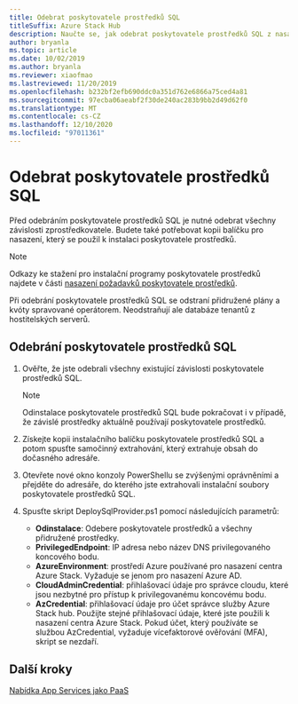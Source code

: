 ```yaml
---
title: Odebrat poskytovatele prostředků SQL
titleSuffix: Azure Stack Hub
description: Naučte se, jak odebrat poskytovatele prostředků SQL z nasazení centra Azure Stack.
author: bryanla
ms.topic: article
ms.date: 10/02/2019
ms.author: bryanla
ms.reviewer: xiaofmao
ms.lastreviewed: 11/20/2019
ms.openlocfilehash: b232bf2efb690ddc0a351d762e6866a75ced4a81
ms.sourcegitcommit: 97ecba06aeabf2f30de240ac283b9bb2d49d62f0
ms.translationtype: MT
ms.contentlocale: cs-CZ
ms.lasthandoff: 12/10/2020
ms.locfileid: "97011361"
---
```

# <a name="remove-the-sql-resource-provider"></a>Odebrat poskytovatele prostředků SQL

Před odebráním poskytovatele prostředků SQL je nutné odebrat všechny závislosti zprostředkovatele. Budete také potřebovat kopii balíčku pro nasazení, který se použil k instalaci poskytovatele prostředků.

> [!NOTE]
> Odkazy ke stažení pro instalační programy poskytovatele prostředků najdete v části [nasazení požadavků poskytovatele prostředků](./azure-stack-sql-resource-provider-deploy.md#prerequisites).

Při odebrání poskytovatele prostředků SQL se odstraní přidružené plány a kvóty spravované operátorem. Neodstraňují ale databáze tenantů z hostitelských serverů.

## <a name="to-remove-the-sql-resource-provider"></a>Odebrání poskytovatele prostředků SQL

1. Ověřte, že jste odebrali všechny existující závislosti poskytovatele prostředků SQL.

   > [!NOTE]
   > Odinstalace poskytovatele prostředků SQL bude pokračovat i v případě, že závislé prostředky aktuálně používají poskytovatele prostředků.
  
2. Získejte kopii instalačního balíčku poskytovatele prostředků SQL a potom spusťte samočinný extrahování, který extrahuje obsah do dočasného adresáře.

3. Otevřete nové okno konzoly PowerShellu se zvýšenými oprávněními a přejděte do adresáře, do kterého jste extrahovali instalační soubory poskytovatele prostředků SQL.

4. Spusťte skript DeploySqlProvider.ps1 pomocí následujících parametrů:

    * **Odinstalace**: Odebere poskytovatele prostředků a všechny přidružené prostředky.
    * **PrivilegedEndpoint**: IP adresa nebo název DNS privilegovaného koncového bodu.
    * **AzureEnvironment**: prostředí Azure používané pro nasazení centra Azure Stack. Vyžaduje se jenom pro nasazení Azure AD.
    * **CloudAdminCredential**: přihlašovací údaje pro správce cloudu, které jsou nezbytné pro přístup k privilegovanému koncovému bodu.
    * **AzCredential**: přihlašovací údaje pro účet správce služby Azure Stack hub. Použijte stejné přihlašovací údaje, které jste použili k nasazení centra Azure Stack. Pokud účet, který používáte se službou AzCredential, vyžaduje vícefaktorové ověřování (MFA), skript se nezdaří.

## <a name="next-steps"></a>Další kroky

[Nabídka App Services jako PaaS](azure-stack-app-service-overview.md)
